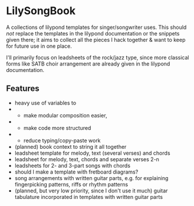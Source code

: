 # LilySongBook

A collections of lilypond templates for singer/songwriter uses. This should *not* replace the templates in the lilypond documentation or the snippets given there; it aims to collect all the pieces I hack together & want to keep for future use in one place.

I'll primarily focus on leadsheets of the rock/jazz type, since more classical forms like SATB choir arrangement are already given in the lilypond documentation.

## Features
* heavy use of variables to 
* * make modular composition easier, 
* * make code more structured
* * reduce typing/copy-paste work  
* (planned) book context to string it all together
* leadsheet template for melody, text (several verses) and chords
* leadsheet for melody, text, chords and separate verses 2-n
* leadsheets for 2- and 3-part songs with chords
* should I make a template with fretboard diagrams?
* song arrangements with written guitar parts, e.g. for explaining fingerpicking patterns, riffs or rhythm patterns
* (planned, but very low priority, since I don't use it much) guitar tabulature incorporated in templates with written guitar parts